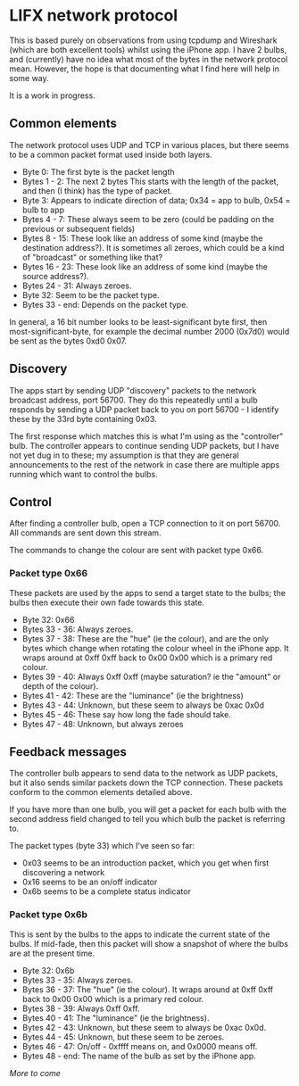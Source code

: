 # LIFX network protocol

This is based purely on observations from using tcpdump and Wireshark (which are
both excellent tools) whilst using the iPhone app.  I have 2 bulbs, and
(currently) have no idea what most of the bytes in the network protocol mean.
However, the hope is that documenting what I find here will help in some way.

It is a work in progress.

## Common elements

The network protocol uses UDP and TCP in various places, but there seems to be
a common packet format used inside both layers.

 * Byte  0:        The first byte is the packet length
 * Bytes 1 - 2:    The next 2 bytes This starts with the length of the packet, and
                   then (I think) has the type of packet.
 * Byte  3:        Appears to indicate direction of data; 0x34 = app to bulb,
                   0x54 = bulb to app
 * Bytes 4 - 7:    These always seem to be zero (could be padding on the previous
                   or subsequent fields)
 * Bytes 8 - 15:   These look like an address of some kind (maybe the destination
                   address?).  It is sometimes all zeroes, which could be a kind
                   of "broadcast" or something like that?
 * Bytes 16 - 23:  These look like an address of some kind (maybe the source
                   address?).
 * Bytes 24 - 31:  Always zeroes.
 * Byte  32:       Seem to be the packet type.
 * Bytes 33 - end: Depends on the packet type.

In general, a 16 bit number looks to be least-significant byte first, then
most-significant-byte, for example the decimal number 2000 (0x7d0) would be
sent as the bytes 0xd0 0x07.

## Discovery

The apps start by sending UDP "discovery" packets to the network broadcast
address, port 56700.  They do this repeatedly until a bulb responds by sending
a UDP packet back to you on port 56700 - I identify these by the 33rd byte
containing 0x03.

The first response which matches this is what I'm using as the "controller"
bulb.  The controller appears to continue sending UDP packets, but I have not
yet dug in to these; my assumption is that they are general announcements to
the rest of the network in case there are multiple apps running which want to
control the bulbs.

## Control

After finding a controller bulb, open a TCP connection to it on port 56700.
All commands are sent down this stream.

The commands to change the colour are sent with packet type 0x66.

### Packet type 0x66

These packets are used by the apps to send a target state to the bulbs; the
bulbs then execute their own fade towards this state.

 * Byte  32:      0x66
 * Bytes 33 - 36: Always zeroes.
 * Bytes 37 - 38: These are the "hue" (ie the colour), and are the only bytes
                  which change when rotating the colour wheel in the iPhone
                  app.  It wraps around at 0xff 0xff back to 0x00 0x00 which is
                  a primary red colour.
 * Bytes 39 - 40: Always 0xff 0xff (maybe saturation? ie the "amount" or depth
                  of the colour).
 * Bytes 41 - 42: These are the "luminance" (ie the brightness)
 * Bytes 43 - 44: Unknown, but these seem to always be 0xac 0x0d
 * Bytes 45 - 46: These say how long the fade should take.
 * Bytes 47 - 48: Unknown, but always zeroes

## Feedback messages

The controller bulb appears to send data to the network as UDP packets, but it
also sends similar packets down the TCP connection.  These packets conform to
the common elements detailed above.

If you have more than one bulb, you will get a packet for each bulb with the
second address field changed to tell you which bulb the packet is referring to.

The packet types (byte 33) which I've seen so far:

 * 0x03 seems to be an introduction packet, which you get when first
   discovering a network
 * 0x16 seems to be an on/off indicator
 * 0x6b seems to be a complete status indicator

### Packet type 0x6b

This is sent by the bulbs to the apps to indicate the current state of the
bulbs.  If mid-fade, then this packet will show a snapshot of where the
bulbs are at the present time.

 * Byte  32:       0x6b
 * Bytes 33 - 35:  Always zeroes.
 * Bytes 36 - 37:  The "hue" (ie the colour).  It wraps around at 0xff 0xff back
                   to 0x00 0x00 which is a primary red colour.
 * Bytes 38 - 39:  Always 0xff 0xff.
 * Bytes 40 - 41:  The "luminance" (ie the brightness).
 * Bytes 42 - 43:  Unknown, but these seem to always be 0xac 0x0d.
 * Bytes 44 - 45:  Unknown, but these seem to be zeroes.
 * Bytes 46 - 47:  On/off - 0xffff means on, and 0x0000 means off.
 * Bytes 48 - end: The name of the bulb as set by the iPhone app.

_More to come_


